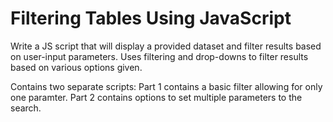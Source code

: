 # Filtering Tables Using JavaScript

Write a JS script that will display a provided dataset and filter results based on user-input parameters. Uses filtering and drop-downs to filter results based on various options given.

Contains two separate scripts: Part 1 contains a basic filter allowing for only one paramter. Part 2 contains options to set multiple parameters to the search.
